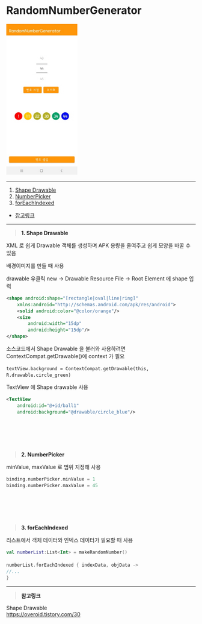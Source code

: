 # RandomNumberGenerator

<img src="https://github.com/HYUNJUNEPARK/ImageRepository/blob/master/2_RandomNumberGenerator.jpg" height="400"/>

---
1. <a href = "#content1">Shape Drawable</a></br>
2. <a href = "#content2">NumberPicker</a></br>
3. <a href = "#content3">forEachIndexed</a></br>
* <a href = "#ref">참고링크</a>
---
><a id = "content1">**1. Shape Drawable**</a></br>

XML 로 쉽게 Drawable 객체를 생성하며 APK 용량을 줄여주고 쉽게 모양을 바꿀 수 있음

배경이미지를 만들 때 사용

drawable 우클릭 new -> Drawable Resource File -> Root Element 에 shape 입력

```xml
<shape android:shape="[rectangle|oval|line|ring]"
    xmlns:android="http://schemas.android.com/apk/res/android">
    <solid android:color="@color/orange"/>
    <size
        android:width="15dp"
        android:height="15dp"/>
</shape>
```

소스코드에서 Shape Drawable 을 불러와 사용하려면 ContextCompat.getDrawable()에 context 가 필요

`textView.background = ContextCompat.getDrawable(this, R.drawable.circle_green)`

TextView 에 Shape drawable 사용

```xml
<TextView
    android:id="@+id/ball1"
    android:background="@drawable/circle_blue"/>
```

<br></br>
<br></br>
><a id = "content2">**2. NumberPicker**</a></br>

minValue, maxValue 로 범위 지정해 사용

```kotlin
binding.numberPicker.minValue = 1
binding.numberPicker.maxValue = 45
```
<br></br>
<br></br>
><a id = "content3">**3. forEachIndexed**</a></br>

리스트에서 객체 데이터와 인덱스 데이터가 필요할 때 사용

```kotlin
val numberList:List<Int> = makeRandomNumber()

numberList.forEachIndexed { indexData, objData ->
//...    
}
```
---
><a id = "ref">**참고링크**</a></br>

Shape Drawable</br>
https://overoid.tistory.com/30</br>

